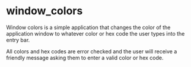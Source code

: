 # window_colors
Window colors is a simple application that changes the color of the application window to
whatever color or hex code the user types into the entry bar.

All colors and hex codes are error checked and the user will receive a friendly message
asking them to enter a valid color or hex code.
